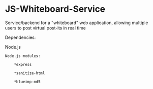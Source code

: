 # JS-Whiteboard-Service
Service/backend for a "whiteboard" web application, allowing multiple users to post virtual post-its in real time


Dependencies:

Node.js

	Node.js modules:
	
		*express
	
		*sanitize-html
	
		*blueimp-md5
